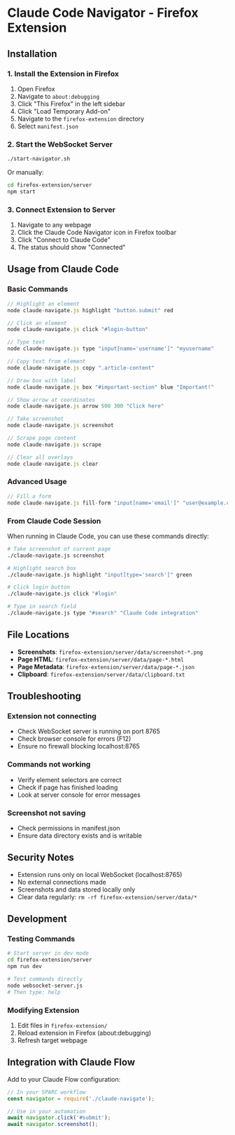 # Claude Code Navigator - Firefox Extension

## Installation

### 1. Install the Extension in Firefox

1. Open Firefox
2. Navigate to `about:debugging`
3. Click "This Firefox" in the left sidebar
4. Click "Load Temporary Add-on"
5. Navigate to the `firefox-extension` directory
6. Select `manifest.json`

### 2. Start the WebSocket Server

```bash
./start-navigator.sh
```

Or manually:
```bash
cd firefox-extension/server
npm start
```

### 3. Connect Extension to Server

1. Navigate to any webpage
2. Click the Claude Code Navigator icon in Firefox toolbar
3. Click "Connect to Claude Code"
4. The status should show "Connected"

## Usage from Claude Code

### Basic Commands

```javascript
// Highlight an element
node claude-navigate.js highlight "button.submit" red

// Click an element
node claude-navigate.js click "#login-button"

// Type text
node claude-navigate.js type "input[name='username']" "myusername"

// Copy text from element
node claude-navigate.js copy ".article-content"

// Draw box with label
node claude-navigate.js box "#important-section" blue "Important!"

// Show arrow at coordinates
node claude-navigate.js arrow 500 300 "Click here"

// Take screenshot
node claude-navigate.js screenshot

// Scrape page content
node claude-navigate.js scrape

// Clear all overlays
node claude-navigate.js clear
```

### Advanced Usage

```javascript
// Fill a form
node claude-navigate.js fill-form "input[name='email']" "user@example.com" "input[name='password']" "secret"
```

### From Claude Code Session

When running in Claude Code, you can use these commands directly:

```bash
# Take screenshot of current page
./claude-navigate.js screenshot

# Highlight search box
./claude-navigate.js highlight "input[type='search']" green

# Click login button
./claude-navigate.js click "#login"

# Type in search field
./claude-navigate.js type "#search" "Claude Code integration"
```

## File Locations

- **Screenshots**: `firefox-extension/server/data/screenshot-*.png`
- **Page HTML**: `firefox-extension/server/data/page-*.html`
- **Page Metadata**: `firefox-extension/server/data/page-*.json`
- **Clipboard**: `firefox-extension/server/data/clipboard.txt`

## Troubleshooting

### Extension not connecting
- Check WebSocket server is running on port 8765
- Check browser console for errors (F12)
- Ensure no firewall blocking localhost:8765

### Commands not working
- Verify element selectors are correct
- Check if page has finished loading
- Look at server console for error messages

### Screenshot not saving
- Check permissions in manifest.json
- Ensure data directory exists and is writable

## Security Notes

- Extension runs only on local WebSocket (localhost:8765)
- No external connections made
- Screenshots and data stored locally only
- Clear data regularly: `rm -rf firefox-extension/server/data/*`

## Development

### Testing Commands
```bash
# Start server in dev mode
cd firefox-extension/server
npm run dev

# Test commands directly
node websocket-server.js
# Then type: help
```

### Modifying Extension
1. Edit files in `firefox-extension/`
2. Reload extension in Firefox (about:debugging)
3. Refresh target webpage

## Integration with Claude Flow

Add to your Claude Flow configuration:

```javascript
// In your SPARC workflow
const navigator = require('./claude-navigate');

// Use in your automation
await navigator.click('#submit');
await navigator.screenshot();
```
